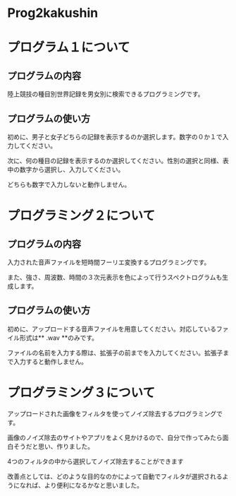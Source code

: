 # Prog2kakushin

# プログラム１について

## プログラムの内容

陸上競技の種目別世界記録を男女別に検索できるプログラミングです。

## プログラムの使い方
初めに、男子と女子どちらの記録を表示するのか選択します。数字の０か１で入力してください。

次に、何の種目の記録を表示するのか選択してください。性別の選択と同様、表中の数字から選択し、入力してください。

どちらも数字で入力しないと動作しません。

# プログラミング２について

## プログラムの内容

入力された音声ファイルを短時間フーリエ変換するプログラミングです。

また、強さ、周波数、時間の３次元表示を色によって行うスペクトログラムも生成します。

## プログラムの使い方

初めに、アップロードする音声ファイルを用意してください。対応しているファイル形式は** .wav **のみです。

ファイルの名前を入力する際は、拡張子の前までを入力してください。拡張子まで入力すると動作しません。



# プログラミング３について

アップロードされた画像をフィルタを使ってノイズ除去するプログラミングです。

画像のノイズ除去のサイトやアプリをよく見かけるので、自分で作ってみたら面白そうだと思い、作りました。

4つのフィルタの中から選択してノイズ除去することができます

改善点としては、どのような目的なのかによって自動でフィルタが選択されるようになれば、より便利になるかなと思いました。
